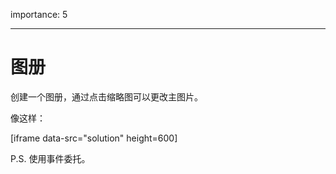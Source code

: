 importance: 5

---

# 图册

创建一个图册，通过点击缩略图可以更改主图片。

像这样：

[iframe data-src="solution" height=600]

P.S. 使用事件委托。
